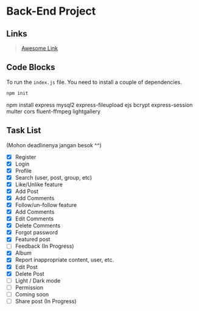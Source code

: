 # Back-End Project

## Links

> [Awesome Link](https://www.youtube.com/watch?v=dQw4w9WgXcQ "Awesome Link")

## Code Blocks

To run the `index.js` file. You need to install a couple of dependencies.

```bash
npm init
```

npm install express mysql2 express-fileupload ejs bcrypt express-session multer cors 
fluent-ffmpeg lightgallery 

## Task List
(Mohon deadlinenya jangan besok ^^)
-   [X] Register
-   [X] Login
-   [X] Profile
-   [X] Search (user, post, group, etc)
-   [X] Like/Unlike feature
-   [X] Add Post
-   [X] Add Comments
-   [X] Follow/un-follow feature
-   [X] Add Comments
-   [X] Edit Comments 
-   [X] Delete Comments 
-   [X] Forgot password
-   [X] Featured post
-   [ ] Feedback (In Progress)
-   [X] Album
-   [X] Report inappropriate content, user, etc.
-   [X] Edit Post
-   [X] Delete Post 
-   [ ] Light / Dark mode
-   [ ] Permission 
-   [ ] Coming soon
-   [ ] Share post (In Progress)
<!-- -   [ ] Realtime notifications -->
<!-- -   [ ] Chatting -->
